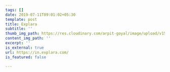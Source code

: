 ```yaml
---
tags: []
date: 2019-07-11T09:01:02+05:30
template: post
title: Explara
subtitle: ''
thumb_img_path: https://res.cloudinary.com/arpit-goyal/image/upload/v1562815469/explara.png
content_img_path: ''
excerpt: ''
is_external: true
url: https://in.explara.com/
is_featured: false

---
```

